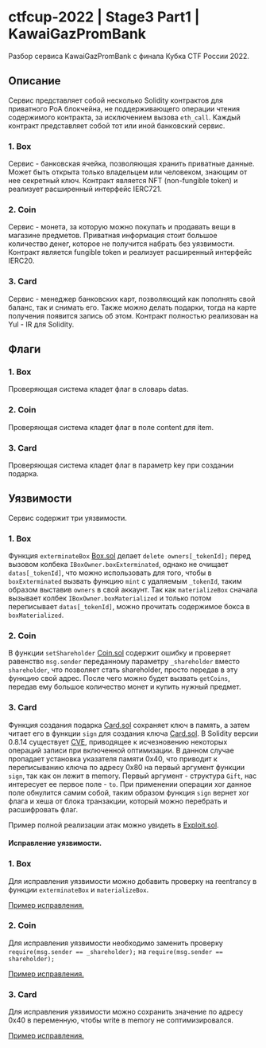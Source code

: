 # ctfcup-2022 | Stage3 Part1 | KawaiGazPromBank

Разбор сервиса KawaiGazPromBank с финала Кубка CTF России 2022.

## Описание

Сервис представляет собой несколько Solidity контрактов для приватного PoA блокчейна, не поддерживающего операции чтения содержимого контракта, за исключением вызова `eth_call`. Каждый контракт представляет собой тот или иной банковский сервис.

### 1. Box

Сервис - банковская ячейка, позволяющая хранить приватные данные. Может быть открыта только владельцем или человеком, знающим от нее секретный ключ. Контракт является NFT (non-fungible token) и реализует расширенный интерфейс IERC721.

### 2. Coin

Сервис - монета, за которую можно покупать и продавать вещи в магазине предметов. Приватная информация стоит большое количество денег, которое не получится набрать без уязвимости. Контракт является fungible token и реализует расширенный интерфейс IERC20.

### 3. Card

Сервис - менеджер банковских карт, позволяющий как пополнять свой баланс, так и снимать его. Также можно делать подарки, тогда на карте получения появится запись об этом. Контракт полностью реализован на Yul - IR для Solidity.

## Флаги

### 1. Box

Проверяющая система кладет флаг в словарь datas.

### 2. Coin

Проверяющая система кладет флаг в поле content для item.

### 3. Card

Проверяющая система кладет флаг в параметр key при создании подарка.

## Уязвимости

Сервис содержит три уязвимости.

### 1. Box

Функция `exterminateBox` [Box.sol](../../services/kawaigazprombank/contracts/box/Box.sol#L75) делает `delete owners[_tokenId];` перед вызовом колбека `IBoxOwner.boxExterminated`, однако не очищает `datas[_tokenId]`, что можно использовать для того, чтобы в `boxExterminated` вызвать функцию `mint` с удаляемым `_tokenId`, таким образом выставив `owners` в свой аккаунт. Так как `materializeBox` сначала вызывает колбек `IBoxOwner.boxMaterialized` и только потом переписывает `datas[_tokenId]`, можно прочитать содержимое бокса в `boxMaterialized`.

### 2. Coin

В функции `setShareholder` [Coin.sol](../../services/kawaigazprombank/contracts/coin/Coin.sol#L80) содержит ошибку и проверяет равенство `msg.sender` переданному параметру `_shareholder` вместо `shareholder`, что позволяет стать shareholder, просто передав в эту функцию свой адрес. После чего можно будет вызвать `getCoins`, передав ему большое количество монет и купить нужный предмет.

### 3. Card

Функция создания подарка [Card.sol](../../services/kawaigazprombank/contracts/card/Card.sol#L136) сохраняет ключ в память, а затем читает его в функции `sign` для создания ключа [Card.sol](../../services/kawaigazprombank/contracts/card/Card.sol#L185). В Solidity версии 0.8.14 существует [CVE](https://blog.soliditylang.org/2022/06/15/inline-assembly-memory-side-effects-bug/), приводящее к исчезновению некоторых операций записи при включенной оптимизации. В данном случае пропадает установка указателя памяти 0x40, что приводит к переписыванию ключа по адресу 0x80 на первый аргумент функции `sign`, так как он лежит в memory. Первый аргумент - структура `Gift`, нас интересует ее первое поле - `to`. При применении операции xor данное поле обнулится самим собой, таким образом функция `sign` вернет xor флага и хеша от блока транзакции, который можно перебрать и расшифровать флаг.

Пример полной реализации атак можно увидеть в
[Exploit.sol](Exploit.sol).

#### Исправление уязвимости.

### 1. Box

Для исправления уязвимости можно добавить проверку на reentrancy в функции `exterminateBox` и `materializeBox`.

[Пример исправления.](box.patch)

### 2. Coin

Для исправления уязвимости необходимо заменить проверку `require(msg.sender == _shareholder);` на `require(msg.sender == shareholder);`

[Пример исправления.](coin.patch)

### 3. Card

Для исправления уязвимости можно сохранить значение по адресу 0x40 в переменную, чтобы write в memory не соптимизировался.

[Пример исправления.](card.patch)
